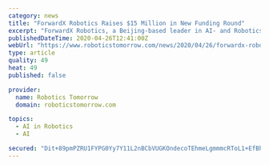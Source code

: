 ```yaml
---
category: news
title: "ForwardX Robotics Raises $15 Million in New Funding Round"
excerpt: "ForwardX Robotics, a Beijing-based leader in AI- and Robotics-based automation, today announced a new round of Series B+ funding in the amount of $15 million. Led by China Merchants Capital as part of their SINO-BLR Industrial Investment Fund,"
publishedDateTime: 2020-04-26T12:41:00Z
webUrl: "https://www.roboticstomorrow.com/news/2020/04/26/forwardx-robotics-raises-15-million-in-new-funding-round/15192/"
type: article
quality: 49
heat: 49
published: false

provider:
  name: Robotics Tomorrow
  domain: roboticstomorrow.com

topics:
  - AI in Robotics
  - AI

secured: "Dit+89pmPZRU1FYPG0Yy7Y11L2nBCbVUGKOndecoTEhmeLgmmmcRToL1+EfBhn3MKbowi3m5OI8ulzIBePCc4yBXiL+RaWbrszXlpXFEhKVTwqN4EtvMmKZNtWG4O1pmkIMNePOVBO0v5VDlDDxs8lDBwOZu4gfH62sr93ZeBF3fK4br+iepQy+lbYDsXLSI04pXO0E5PpDjPZRfb1FuJi3se8X0xlKmFlaR9eTk7mNpX8Y1mILGBsRKFYhOLJ4tHyLiXOJwZprqpOoO+HOWabn7VqumBMVjobDdJcHwOLC9SgG6h0yqsmFb1N4Kdqq0;ukvWzAuKDw5kVcjgs5g1BA=="
---
```


